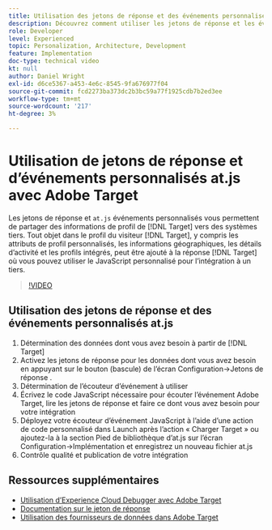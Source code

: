 ```yaml
---
title: Utilisation des jetons de réponse et des événements personnalisés at.js
description: Découvrez comment utiliser les jetons de réponse et les événements personnalisés at.js pour partager des informations de profil de Target vers des systèmes tiers.
role: Developer
level: Experienced
topic: Personalization, Architecture, Development
feature: Implementation
doc-type: technical video
kt: null
author: Daniel Wright
exl-id: d6ce5367-a453-4e6c-8545-9fa676977f04
source-git-commit: fcd2273ba373dc2b3bc59a77f1925cdb7b2ed3ee
workflow-type: tm+mt
source-wordcount: '217'
ht-degree: 3%

---
```


# Utilisation de jetons de réponse et d’événements personnalisés at.js avec Adobe Target

Les jetons de réponse et `at.js` événements personnalisés vous permettent de partager des informations de profil de [!DNL Target] vers des systèmes tiers. Tout objet dans le profil du visiteur [!DNL Target], y compris les attributs de profil personnalisés, les informations géographiques, les détails d’activité et les profils intégrés, peut être ajouté à la réponse [!DNL Target] où vous pouvez utiliser le JavaScript personnalisé pour l’intégration à un tiers.

>[!VIDEO](https://video.tv.adobe.com/v/23253/?quality=12)

## Utilisation des jetons de réponse et des événements personnalisés at.js

1. Détermination des données dont vous avez besoin à partir de [!DNL Target]
1. Activez les jetons de réponse pour les données dont vous avez besoin en appuyant sur le bouton (bascule) de l’écran Configuration->Jetons de réponse .
1. Détermination de l’écouteur d’événement à utiliser
1. Écrivez le code JavaScript nécessaire pour écouter l’événement Adobe Target, lire les jetons de réponse et faire ce dont vous avez besoin pour votre intégration
1. Déployez votre écouteur d’événement JavaScript à l’aide d’une action de code personnalisé dans Launch après l’action « Charger Target » ou ajoutez-la à la section Pied de bibliothèque d’at.js sur l’écran Configuration->Implémentation et enregistrez un nouveau fichier at.js
1. Contrôle qualité et publication de votre intégration

## Ressources supplémentaires

* [Utilisation d’Experience Cloud Debugger avec Adobe Target](../troubleshooting/troubleshoot-with-the-experience-cloud-debugger.md)
* [Documentation sur le jeton de réponse](https://experienceleague.adobe.com/docs/target/using/administer/response-tokens.html?lang=en)
* [Utilisation des fournisseurs de données dans Adobe Target](use-data-providers-to-integrate-third-party-data.md)
